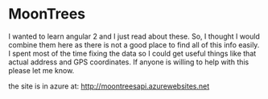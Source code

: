 # MoonTrees
I wanted to learn angular 2 and I just read about these. So, I thought I would combine them here as there is not a good place to find all of this info easily.
I spent most of the time fixing the data so I could get useful things like that actual address and GPS coordinates. 
If anyone is willing to help with this please let me know. 

the site is in azure at:
  http://moontreesapi.azurewebsites.net
